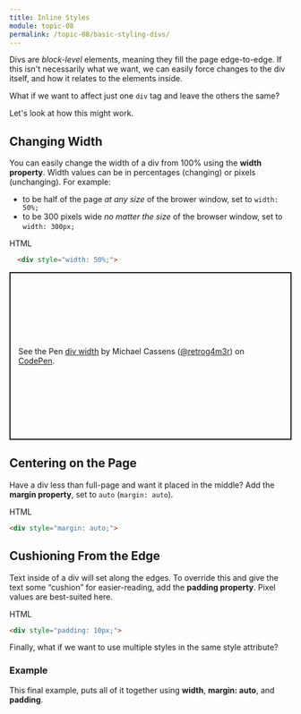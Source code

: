 ```yaml
---
title: Inline Styles
module: topic-08
permalink: /topic-08/basic-styling-divs/
---
```


<div class="divider-heading"></div>

Divs are _block-level_ elements, meaning they fill the page edge-to-edge. If this isn't necessarily what we want, we can easily force changes to the div itself, and how it relates to the elements inside.

What if we want to affect just one `div` tag and leave the others the same?

Let's look at how this might work.

## Changing Width
You can easily change the width of a div from 100% using the **width property**. Width values can be in percentages (changing) or pixels (unchanging). For example:
- to be half of the page _at any size_ of the brower window, set to `width: 50%;`
- to be 300 pixels wide _no matter the size_ of the browser window, set to `width: 300px;`

<div class="code-heading">
  <span class="html">HTML</span>
</div>

```html
  <div style="width: 50%;">
```

<p class="codepen" data-height="300" data-default-tab="html,result" data-slug-hash="dyXooGE" data-editable="true" data-user="retrog4m3r" style="height: 300px; box-sizing: border-box; display: flex; align-items: center; justify-content: center; border: 2px solid; margin: 1em 0; padding: 1em;">
  <span>See the Pen <a href="https://codepen.io/retrog4m3r/pen/dyXooGE">
  div width</a> by Michael Cassens (<a href="https://codepen.io/retrog4m3r">@retrog4m3r</a>)
  on <a href="https://codepen.io">CodePen</a>.</span>
</p>
<script async src="https://cpwebassets.codepen.io/assets/embed/ei.js"></script>

## Centering on the Page
Have a div less than full-page and want it placed in the middle? Add the **margin property**, set to `auto` (`margin: auto`).

<div class="code-heading">
  <span class="html">HTML</span>
</div>

```html
<div style="margin: auto;">
```
<div class="external-embed">
  <p data-height="600" data-theme-id="30567" data-slug-hash="WNxvvxp" data-default-tab="html,result" data-user="retrog4m3r" data-pen-title="div margin auto" class="codepen"></p>
</div>

## Cushioning From the Edge
Text inside of a div will set along the edges. To override this and give the text some “cushion” for easier-reading, add the **padding property**. Pixel values are best-suited here.

<div class="code-heading">
  <span class="html">HTML</span>
</div>

```html
<div style="padding: 10px;">
```

<div class="external-embed">
  <p data-height="600" data-theme-id="30567" data-slug-hash="dyXooXE" data-default-tab="html,result" data-user="retrog4m3r" data-pen-title="div padding" class="codepen"></p>
</div>

<div class="divider-pg"></div>

Finally, what if we want to use multiple styles in the same style attribute?

### Example
This final example, puts all of it together using **width**, **margin: auto**, and **padding**.


<div class="external-embed">
  <p data-height="600" data-theme-id="30567" data-slug-hash="LYZVVRv" data-default-tab="html,result" data-user="retrog4m3r" data-pen-title="Basic HTML Div Styling" class="codepen"></p>
</div>
